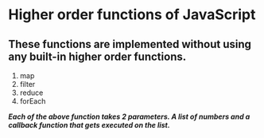 # Higher order functions of JavaScript
## These functions are implemented without using any built-in higher order functions.
1. map
2. filter
3. reduce
4. forEach

***Each of the above function takes 2 parameters. A list of numbers and a callback function that gets executed on the list.***